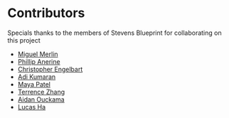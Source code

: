 # Contributors

Specials thanks to the members of Stevens Blueprint for collaborating on this project

<!--Please add your name (First Name Last Name)-->
- [Miguel Merlin](https://github.com/miguel-merlin)
- [Phillip Anerine](https://github.com/phill52)
- [Christopher Engelbart](https://github.com/cengelbart39)
- [Adi Kumaran](https://github.com/adikumaran)
- [Maya Patel](https://github.com/mpate154)
- [Terrence Zhang](https://github.com/ZhangTerrence)
- [Aidan Ouckama](https://github.com/ouckah)
- [Lucas Ha](https://github.com/Lucasha11)
